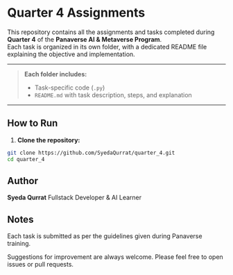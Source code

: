  # Quarter 4 Assignments

This repository contains all the assignments and tasks completed during
**Quarter 4** of the **Panaverse AI & Metaverse Program**.  
Each task is organized in its own folder, with a dedicated README file explaining the objective and implementation.

---


>  **Each folder includes:**
> - Task-specific code (`.py`)
> - `README.md` with task description, steps, and explanation

---

## How to Run

1. **Clone the repository:**

```bash
git clone https://github.com/SyedaQurrat/quarter_4.git
cd quarter_4
```
## Author
**Syeda Qurrat**
Fullstack Developer & AI Learner

## Notes
Each task is submitted as per the guidelines given during Panaverse training.

Suggestions for improvement are always welcome. Please feel free to open issues or pull requests.
